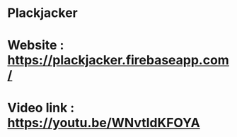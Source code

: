 # Plackjacker
# Website : https://plackjacker.firebaseapp.com/
# Video link : https://youtu.be/WNvtIdKFOYA
